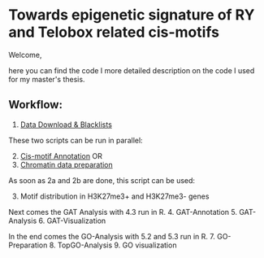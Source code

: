 # Towards epigenetic signature of RY and Telobox related cis-motifs 

Welcome,

here you can find the code I more detailed description on the code I used for my master's thesis.


## Workflow:

1. [Data Download & Blacklists](/1.Data_Download_Blacklists.bash)

These two scripts can be run in parallel:

2. [Cis-motif Annotation](/2a.Cis-motif_data_preparation.bash)  OR
2. [Chromatin data preparation](/2b.Chromatin_data_preparation.sh)

As soon as 2a and 2b are done, this script can be used:

3. Motif distribution in H3K27me3+ and H3K27me3- genes 

Next comes the GAT Analysis with 4.3 run in R.
4. GAT-Annotation
5. GAT-Analysis 
6. GAT-Visualization

In the end comes the GO-Analysis with 5.2 and 5.3 run in R.
7. GO-Preparation
8. TopGO-Analysis
9. GO visualization
